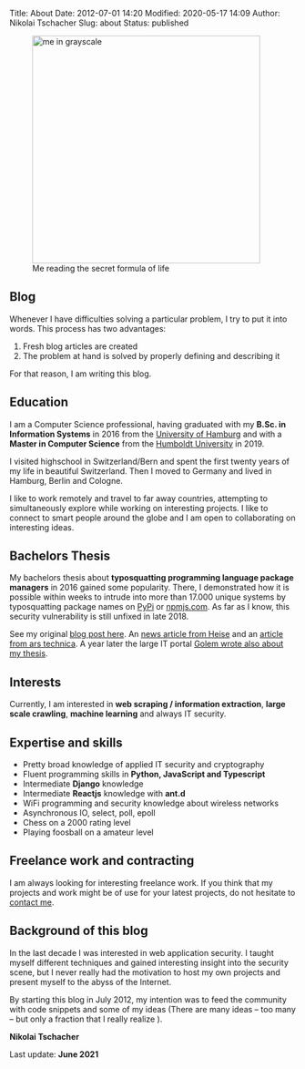 Title: About
Date: 2012-07-01 14:20
Modified: 2020-05-17 14:09
Author: Nikolai Tschacher
Slug: about
Status: published

<figure>
    <img src="/images/me2.png" alt="me in grayscale" style="width:400px" />
    <figcaption>Me reading the secret formula of life</figcaption>
</figure>

## Blog

Whenever I have difficulties solving a particular problem, I try to put it into words. This process has two advantages:

1. Fresh blog articles are created
2. The problem at hand is solved by properly defining and describing it

For that reason, I am writing this blog.

## Education

I am a Computer Science professional, having graduated with my **B.Sc. in Information Systems** in 2016 from the [University of Hamburg](https://www.uni-hamburg.de/) and with a **Master in Computer Science** from the [Humboldt University](http://hu-berlin.de) in 2019.

I visited highschool in Switzerland/Bern and spent the first twenty years of my life in beautiful Switzerland. Then I moved to Germany and lived in Hamburg, Berlin and Cologne. 

I like to work remotely and travel to far away countries, attempting to simultaneously explore while working on interesting projects. I like to connect to smart people around the globe and I am open to collaborating on interesting ideas.

## Bachelors Thesis

My bachelors thesis about **typosquatting programming language package managers** in 2016 gained some popularity. There, I demonstrated how it is possible within weeks to intrude into more than 17.000 unique systems by typosquatting package names on [PyPi](https://pypi.org/) or [npmjs.com](https://www.npmjs.com/). As far as I know, this security vulnerability is still unfixed in late 2018.

See my original [blog post here](https://incolumitas.com/2016/06/08/typosquatting-package-managers/). An [news article from Heise](https://www.heise.de/security/meldung/Student-verschreibt-sich-absichtlich-und-US-Regierung-fuehrt-potentiellen-Schadcode-aus-3246728.html) and an [article from ars technica](https://arstechnica.com/information-technology/2016/06/college-student-schools-govs-and-mils-on-perils-of-arbitrary-code-execution/). A year later the large IT portal [Golem wrote also about my thesis](https://www.golem.de/news/pypi-boesartige-python-pakete-entdeckt-1709-130098.html).

## Interests

Currently, I am interested in **web scraping / information extraction**, **large scale crawling**, **machine learning** and always IT security.

## Expertise and skills

- Pretty broad knowledge of applied IT security and cryptography
- Fluent programming skills in **Python, JavaScript and Typescript**
- Intermediate **Django** knowledge
- Intermediate **Reactjs** knowledge with **ant.d**
- WiFi programming and security knowledge about wireless networks
- Asynchronous IO, select, poll, epoll
- Chess on a 2000 rating level
- Playing foosball on a amateur level

## Freelance work and contracting

I am always looking for interesting freelance work. If you think that my projects and work might be of use for your latest projects, do not hesitate to [contact me]({filename}/pages/contact.md "contact me").

## Background of this blog

In the last decade I was interested in web
application security. I taught myself different techniques and gained
interesting insight into the security scene, but I never really had the motivation
to host my own projects and present myself to the abyss of the Internet.

By starting this blog in July 2012, my intention was to feed the community with code
snippets and some of my ideas (There are many ideas – too many – but
only a fraction that I really realize ).

**Nikolai Tschacher**

Last update: **June 2021**
